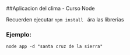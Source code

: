##Aplicacion del clima - Curso Node

Recuerden ejecutar ```npm install ``` ára las librerias

### Ejemplo: 
```
node app -d "santa cruz de la sierra" 
```